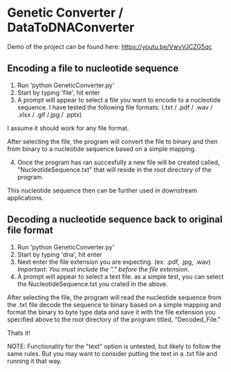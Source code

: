 # Genetic Converter / DataToDNAConverter

Demo of the project can be found here:
https://youtu.be/VwvVJCZG5qc

Encoding a file to nucleotide sequence
--------------------------------------
1. Run 'python GeneticConverter.py'
2. Start by typing 'file', hit enter
3. A prompt will appear to select a file you want to encode to a nucleotide sequence. I have tested the following file formats: 
  (.txt / .pdf / .wav / .xlsx / .gif /.jpg / .pptx)
  
  I assume it should work for any file format.
  
  After selecting the file, the program will convert the file to binary and then from binary to a nucleotide sequence based on a simple mapping.
  
 4. Once the program has ran succesfully a new file will be created called, "NucleotideSequence.txt" that will reside in the root directory of the program.
  
  This nucleotide sequence then can be further used in downstream applications.
  
Decoding a nucleotide sequence back to original file format
------------------------------------------------------------
1. Run 'python GeneticConverter.py'
2. Start by typing 'dna', hit enter
3. Next enter the file extension you are expecting. (ex: .pdf, .jpg, .wav) *Important: You must include the "." before the file extension.*
4. A prompt will appear to select a text file. as a simple test, you can select the NucleotideSequence.txt you crated in the above.

  After selecting the file, the program will read the nucleotide sequence from the .txt file decode the sequence to binary based on a simple mapping and format the binary to byte type data and save it with the file extension you specified above to the root directory of the program titled, "Decoded_File.<your extension>"
  
 Thats it!
 
  NOTE: Functionality for the "text" option is untested, but likely to follow the same rules. But you may want to consider putting the text in a .txt file and running it that way.
